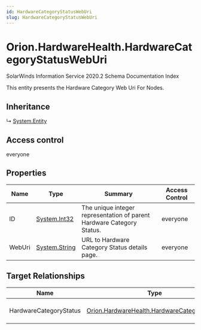 ```yaml
---
id: HardwareCategoryStatusWebUri
slug: HardwareCategoryStatusWebUri
---
```


# Orion.HardwareHealth.HardwareCategoryStatusWebUri

SolarWinds Information Service 2020.2 Schema Documentation Index

This entity presents the Hardware Category Web Uri For Nodes.

## Inheritance

↳ [System.Entity](./../System/Entity)

## Access control

everyone

## Properties

| Name | Type | Summary | Access Control |
| ------ | ------ | ------ | ------ |
| ID | [System.Int32](https://docs.microsoft.com/en-us/dotnet/api/system.int32) | The unique integer representation of parent Hardware Category Status. | everyone |
| WebUri | [System.String](https://docs.microsoft.com/en-us/dotnet/api/system.string) | URL to Hardware Category Status details page. | everyone |

## Target Relationships

| Name | Type | Notes |
| ------ | ------ | ------ |
| HardwareCategoryStatus | [Orion.HardwareHealth.HardwareCategoryStatus](./../Orion.HardwareHealth/HardwareCategoryStatus) | Defined by relationship Orion.HardwareHealth.HardwareCategoryStatusHostsWebUri (System.Hosting) |

